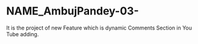 # NAME_AmbujPandey-03-
It is the project of new Feature which is dynamic Comments Section in You Tube adding.
